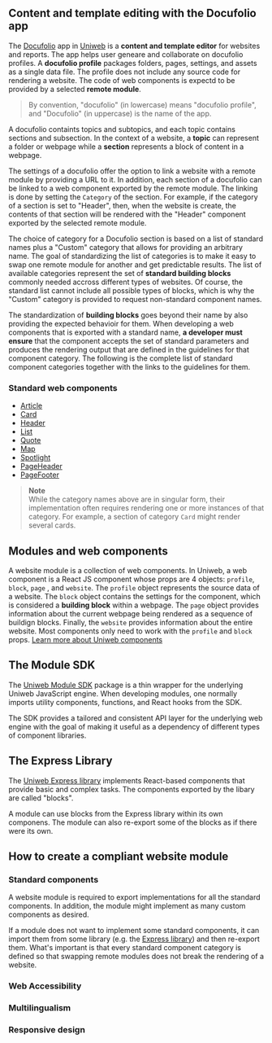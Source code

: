 ## Content and template editing with the Docufolio app

The [Docufolio](https://uniwebcms.com/apps/docufolio) app in [Uniweb](https://uniwebcms.com) is a **content and template editor** for websites and reports. The app helps user geneare and collaborate on docufolio profiles. A **docufolio profile** packages folders, pages, settings, and assets as a single data file. The profile does not include any source code for rendering a website. The code of web components is expectd to be provided by a selected **remote module**. 

> By convention, "docufolio" (in lowercase) means "docufolio profile", and "Docufolio" (in uppercase) is the name of the app.

A docufolio containts topics and subtopics, and each topic contains sections and subsection. In the context of a website, a **topic** can represent a folder or webpage while a **section** represents a block of content in a webpage.

The settings of a docufolio offer the option to link a website with a remote module by providing a URL to it. In addition, each section of a docufolio can be linked to a web component exported by the remote module. The linking is done by setting the `Category` of the section. For example, if the category of a section is set to "Header", then, when the website is create, the contents of that section will be rendered with the "Header" component exported by the selected remote module.

The choice of category for a Docufolio section is based on a list of standard names plus a "Custom" category that allows for providing an arbitrary name. The goal of standardizing the list of categories is to make it easy to swap one remote module for another and get predictable results. The list of available categories represent the set of **standard building blocks** commonly needed accross different types of websites. Of course, the standard list cannot include all possible types of blocks, which is why the "Custom" category is provided to request non-standard component names.

The standardization of **building blocks** goes beyond their name by also providing the expected behavioir for them. When developing a web components that is exported with a standard name, **a developer must ensure** that the component accepts the set of standard parameters and produces the rendering output that are defined in the guidelines for that component category. The following is the complete list of standard component categories together with the links to the guidelines for them.

### Standard web components

- [Article](docs/category/Article.md)
- [Card](docs/category/Card.md)
- [Header](docs/category/Header.md)
- [List](docs/category/List.md)
- [Quote](docs/category/Quote.md)
- [Map](docs/category/Map.md)
- [Spotlight](docs/category/Spotlight.md)
- [PageHeader](docs/category/PageHeader.md)
- [PageFooter](docs/category/PageFooter.md)

> **Note** <br>
> While the category names above are in singular form, their implementation often requires rendering one or more instances of that category. For example, a section of category `Card` might render several cards.

## Modules and web components

A website module is a collection of web components. In Uniweb, a web component is a React JS component whose props are 4 objects: `profile`, `block`, `page` , and `website`. The `profile` object represents the source data of a website. The `block` object contains the settings for the component, which is considered a **building block** within a webpage. The `page` object provides information about the current webpage being rendered as a sequence of buildign blocks. Finally, the `website` provides information about the entire website. Most components only need to work with the `profile` and `block` props. [Learn more about Uniweb components](components.md)

## The Module SDK

The [Uniweb Module SDK](https://github.com/uniwebcms/uniweb-module-sdk) package is a thin wrapper for the underlying Uniweb JavaScript engine. When developing modules, one normally imports utility components, functions, and React hooks from the SDK. 

The SDK provides a tailored and consistent API layer for the underlying web engine with the goal of making it useful as a dependency of different types of component libraries.

## The Express Library

The [Uniweb Express library](https://github.com/uniwebcms/express) implements React-based components that provide basic and complex tasks. The components exported by the libary are called "blocks".

A module can use blocks from the Express library within its own componens. The module can also re-export some of the blocks as if there were its own.

## How to create a compliant website module

### Standard components

A website module is required to export implementations for all the standard components. In addition, the module might implement as many custom components as desired.

If a module does not want to implement some standard components, it can import them from some library (e.g. the [Express library](https://github.com/uniwebcms/express)) and then re-export them. What's important is that every standard component category is defined so that swapping remote modules does not break the rendering of a website.

### Web Accessibility

### Multilingualism

### Responsive design
